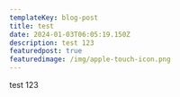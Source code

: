 ```yaml
---
templateKey: blog-post
title: test
date: 2024-01-03T06:05:19.150Z
description: test 123
featuredpost: true
featuredimage: /img/apple-touch-icon.png
---
```

test 123